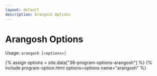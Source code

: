 ```yaml
---
layout: default
description: Arangosh Options
---
```

Arangosh Options
================

Usage: `arangosh [<options>]`

{% assign options = site.data["36-program-options-arangosh"] %}
{% include program-option.html options=options name="arangosh" %}
